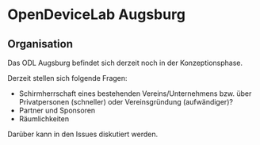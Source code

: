 # OpenDeviceLab Augsburg
## Organisation

Das ODL Augsburg befindet sich derzeit noch in der Konzeptionsphase.

Derzeit stellen sich folgende Fragen:

* Schirmherrschaft eines bestehenden Vereins/Unternehmens bzw. über Privatpersonen (schneller) oder Vereinsgründung (aufwändiger)?
* Partner und Sponsoren
* Räumlichkeiten

Darüber kann in den Issues diskutiert werden.
